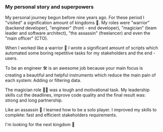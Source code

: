 ### My personal story and superpowers

My personal journey begun before nine years ago. For these period I "visited" a signification amount of kingdoms 👑. My roles were "warrior" (backend developer), "engineer" (front - end developer), "magician" (team leader and software architect), "the assassin" (freelancer) and even the "main officer" (CTO). 

When I worked like a warrior 💪 I wrote a significant amount of scripts which automated some boring repetitive tasks for my stakeholders and the end - users.

To be an engineer 🛠 is an awesome job because your main focus is creating a beautiful and helpful instruments which reduce the main pain of each system: Adding or filtering data.

The magician role 🧙‍♀️ was a tough and motivational task. My leadership skills cut the deadlines, improve code quality and the final result was: strong and long partnership.

Like an assassin 🔪 I learned how to be a solo player. I improved my skills to complete: fast and efficient stakeholders requirements.

I'm looking for the next kingdom 🏯